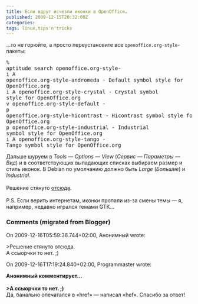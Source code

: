 ```yaml
---
title: Если вдруг исчезли иконки в OpenOffice…
published: 2009-12-15T20:32:00Z
categories: 
tags: linux,tips'n'tricks
---
```


…то не горюйте, а просто переустановите все <code>openoffice.org-style</code>-пакеты:<a name='more'></a><br /><pre class="code">% aptitude search openoffice.org-style-<br />i A openoffice.org-style-andromeda       - Default symbol style for OpenOffice.org<br />i A openoffice.org-style-crystal         - Crystal symbol style for OpenOffice.org<br />v   openoffice.org-style-default         -<br />p   openoffice.org-style-hicontrast      - Hicontrast symbol style for OpenOffice.org<br />p   openoffice.org-style-industrial      - Industrial symbol style for OpenOffice.org<br />i A openoffice.org-style-tango           - Tango symbol style for OpenOffice.org</pre>Дальше шуруем в <i>Tools — Options — View</i> (<i>Сервис — Параметры — Вид</i>) и в соответствующих выпадающих списках выбираем размер и стиль иконок. В Debian по умолчанию должно быть <i>Large</i> (<i>Большие</i>) и <i>Industrial</i>.<br /><br />Решение стянуто <a href="http://ubuntuforums.org/showthread.php?t=528369">отсюда</a>.<br /><br />P.S. Если верить интернетам, иконки пропали из-за смены темы — я, например, недавно игрался темами GTK…

<h3 id='hakyll-convert-comments-title'>Comments (migrated from Blogger)</h3>
<div class='hakyll-convert-comment'>
<p class='hakyll-convert-comment-date'>On 2009-12-16T05:59:36.744+02:00, Анонимный wrote:</p>
<p class='hakyll-convert-comment-body'>
&gt;Решение стянуто отсюда.<br />А ссыорчки то нет. ;)
</p>
</div>

<div class='hakyll-convert-comment'>
<p class='hakyll-convert-comment-date'>On 2009-12-16T17:19:24.840+02:00, Programmaster wrote:</p>
<p class='hakyll-convert-comment-body'>
<b>Анонимный комментирует... <br /><br />&gt;А ссыорчки то нет. ;)</b><br />Да, банально опечатался в «href» — написал «hef». Спасибо за ответ!
</p>
</div>




